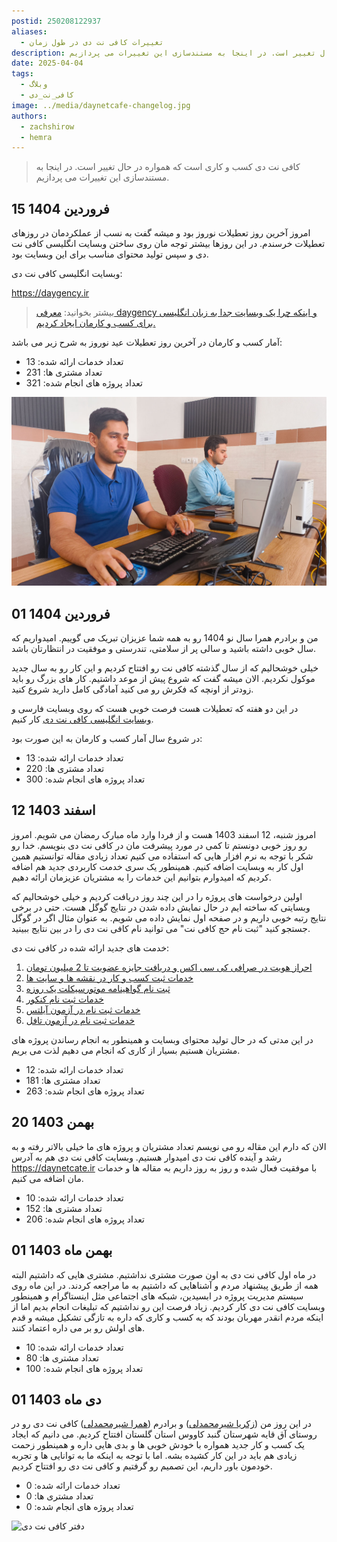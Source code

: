 ```yaml
---
postid: 250208122937
aliases:
  - تغییرات کافی نت دی در طول زمان
description: کافی نت دی کسب و کاری است که همواره در حال تغییر است. در اینجا به مستندسازی این تغییرات می پردازیم.
date: 2025-04-04
tags:
  - وبلاگ
  - کافی_نت_دی
image: ../media/daynetcafe-changelog.jpg
authors:
  - zachshirow
  - hemra
---
```


> کافی نت دی کسب و کاری است که همواره در حال تغییر است. در اینجا به مستندسازی این تغییرات می پردازیم.

## 15 فروردین 1404

امروز آخرین روز تعطیلات نوروز بود و میشه گفت به نسب از عملکردمان در روزهای تعطیلات خرسندم. در این روزها بیشتر توجه مان روی ساختن وبسایت انگلیسی کافی نت دی و سپس تولید محتوای مناسب برای این وبسایت بود. 

وبسایت انگلیسی کافی نت دی: 

https://daygency.ir

> بیشتر بخوانید: [معرفی daygency و اینکه چرا یک وبسایت جدا به زبان انگلیسی برای کسب و کارمان ایجاد کردیم. ](introducing-daygency.md)


آمار کسب و کارمان در آخرین روز تعطیلات عید نوروز به شرح زیر می باشد: 


- تعداد خدمات ارائه شده: 13
- تعداد مشتری ها: 231
- تعداد پروژه های انجام شده: 321


![دفتر کافی نت دی - زکریا شیرمحمدلی و همرا شیرمحمدلی](../media/daynetcafe-office.jpg)

## 01 فروردین 1404

من و برادرم همرا سال نو 1404 رو به همه شما عزیزان تبریک می گوییم. امیدواریم که سال خوبی داشته باشید و سالی پر از سلامتی، تندرستی و موفقیت در انتظارتان باشد. 

خیلی خوشحالیم که از سال گذشته کافی نت رو افتتاح کردیم و این کار رو به سال جدید موکول نکردیم. الان میشه گفت که شروع پیش از موعد داشتیم. کار های بزرگ رو باید زودتر از اونچه که فکرش رو می کنید آمادگی کامل دارید شروع کنید. 

در این دو هفته که تعطیلات هست فرصت خوبی هست که روی وبسایت فارسی و [وبسایت انگلیسی کافی نت دی](introducing-daygency.md) کار کنیم. 

در شروع سال آمار کسب و کارمان به این صورت بود: 

- تعداد خدمات ارائه شده: 13
- تعداد مشتری ها: 220
- تعداد پروژه های انجام شده: 300

## 12 اسفند 1403

امروز شنبه، 12 اسفند 1403 هست و از فردا وارد ماه مبارک رمضان می شویم. امروز رو روز خوبی دونستم تا کمی در مورد پیشرفت مان در کافی نت دی بنویسم. خدا رو شکر با توجه به نرم افزار هایی که استفاده می کنیم تعداد زیادی مقاله توانستیم همین اول کار به وبسایت اضافه کنیم. همینطور یک سری خدمت کاربردی جدید هم اضافه کردیم که امیدوارم بتوانیم این خدمات را به مشتریان عزیزمان ارائه دهیم. 

اولین درخواست های پروژه را در این چند روز دریافت کردیم و خیلی خوشحالیم که وبسایتی که ساخته ایم در حال نمایش داده شدن در نتایج گوگل هست. حتی در برخی نتایج رتبه خوبی داریم و در صفحه اول نمایش داده می شویم. به عنوان مثال اگر در گوگل جستجو کنید "ثبت نام حج کافی نت" می توانید نام کافی نت دی را در بین نتایج ببینید. 

خدمت های جدید ارائه شده در کافی نت دی: 

1. [احراز هویت در صرافی کی سی اکس و دریافت جایزه عضویت تا 2 میلیون تومان](../services/kcex-signup.md)
2. [خدمات ثبت کسب و کار در نقشه ها و سایت ها](../services/maps-business.md)
3. [ثبت نام گواهینامه موتورسیکلت یک روزه](../services/motor-license-signup.md)
4. [خدمات ثبت نام کنکور](../services/konkoor-signup.md)
5. [خدمات ثبت نام در آزمون آیلتس](../services/ielts-signup.md)
6. [خدمات ثبت نام در آزمون تافل](../services/toefl-signup.md)

در این مدتی که در حال تولید محتوای وبسایت و همینطور به انجام رساندن پروژه های مشتریان هستیم بسیار از کاری که انجام می دهیم لذت می بریم. 

- تعداد خدمات ارائه شده: 12
- تعداد مشتری ها: 181
- تعداد پروژه های انجام شده: 263

## 20 بهمن 1403

الان که دارم این مقاله رو می نویسم تعداد مشتریان و پروژه های ما خیلی بالاتر رفته و به رشد و آینده کافی نت دی امیدوار هستیم. وبسایت کافی نت دی هم به آدرس https://daynetcate.ir با موفقیت فعال شده و روز به روز داریم به مقاله ها و خدمات مان اضافه می کنیم. 

- تعداد خدمات ارائه شده: 10
- تعداد مشتری ها: 152
- تعداد پروژه های انجام شده: 206

## 01 بهمن ماه 1403

در ماه اول کافی نت دی به اون صورت مشتری نداشتیم. مشتری هایی که داشتیم البته همه از طریق پیشنهاد مردم و آشناهایی که داشتیم به ما مراجعه کردند. در این ماه روی سیستم مدیریت پروژه در ابسیدین، شبکه های اجتماعی مثل اینستاگرام و همینطور وبسایت کافی نت دی کار کردیم. زیاد فرصت این رو نداشتیم که تبلیغات انجام بدیم اما از اینکه مردم انقدر مهربان بودند که به کسب و کاری که داره به تازگی تشکیل میشه و قدم های اولش رو بر می داره اعتماد کنند.

- تعداد خدمات ارائه شده: 10
- تعداد مشتری ها: 80
- تعداد پروژه های انجام شده: 100
## 01 دی ماه 1403

در این روز من ([زکریا شیرمحمدلی](/authors/zachshirow)) و برادرم ([همرا شیرمحمدلی](/authors/hemra)) کافی نت دی رو در روستای آق قایه شهرستان گنبد کاووس استان گلستان افتتاح کردیم. می دانیم که ایجاد یک کسب و کار جدید همواره با خودش خوبی ها و بدی هایی داره و همینطور زحمت زیادی هم باید در این کار کشیده بشه. اما با توجه به اینکه ما به توانایی ها و تجربه خودمون باور داریم، این تصمیم رو گرفتیم و کافی نت دی رو افتتاح کردیم. 

- تعداد خدمات ارائه شده: 0
- تعداد مشتری ها: 0
- تعداد پروژه های انجام شده: 0


![دفتر کافی نت دی](../media/daynetcafe_office.jpg)
